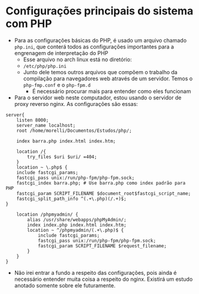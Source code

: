 # Configurações principais do sistema com PHP

- Para as configurações básicas do PHP, é usado um arquivo chamado `php.ini`, que conterá todos as configurações importantes para a engrenagem de interpretação do PHP
	- Esse arquivo no arch linux está no diretório:
	- `/etc/php/php.ini`
	- Junto dele temos outros arquivos que compõem o trabalho da compilação para navegadores web através de um servidor. Temos o `php-fmp.conf` e o `php-fpm.d`
		- É necessário procurar mais para entender como eles funcionam
- Para o servidor web neste computador, estou usando o servidor de proxy reverso nginx. As configurações são essas:

```nginx
server{
	listen 8000;
	server_name localhost;
	root /home/morelli/Documentos/Estudos/php/;

	index barra.php index.html index.htm;
	
	location /{
		try_files $uri $uri/ =404;
	}
	location ~ \.php$ {
    include fastcgi_params;
    fastcgi_pass unix:/run/php-fpm/php-fpm.sock;
    fastcgi_index barra.php; # Use barra.php como index padrão para PHP
    fastcgi_param SCRIPT_FILENAME $document_root$fastcgi_script_name;
    fastcgi_split_path_info ^(.+\.php)(/.+)$;
}

	location /phpmyadmin/ {
		alias /usr/share/webapps/phpMyAdmin/;
		index index.php index.html index.htm;
		location ~ ^/phpmyadmin/(.+\.php)$ {
			include fastcgi_params;
			fastcgi_pass unix:/run/php-fpm/php-fpm.sock;
			fastcgi_param SCRIPT_FILENAME $request_filename;
		}
	}
}
```

- Não irei entrar a fundo a respeito das configurações, pois ainda é necessário entender muita coisa a respeito do nginx. Existirá um estudo anotado somente sobre ele futuramente.